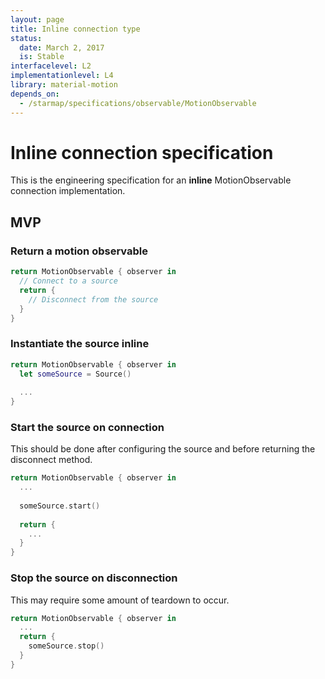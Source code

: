 ```yaml
---
layout: page
title: Inline connection type
status:
  date: March 2, 2017
  is: Stable
interfacelevel: L2
implementationlevel: L4
library: material-motion
depends_on:
  - /starmap/specifications/observable/MotionObservable
---
```


# Inline connection specification

This is the engineering specification for an **inline** MotionObservable connection implementation.

## MVP

### Return a motion observable

```swift
return MotionObservable { observer in
  // Connect to a source
  return {
    // Disconnect from the source
  }
}
```

### Instantiate the source inline

```swift
return MotionObservable { observer in
  let someSource = Source()
  
  ...
}
```

### Start the source on connection

This should be done after configuring the source and before returning the disconnect method.

```swift
return MotionObservable { observer in
  ...
  
  someSource.start()
  
  return {
    ...
  }
}
```

### Stop the source on disconnection

This may require some amount of teardown to occur.

```swift
return MotionObservable { observer in
  ...
  return {
    someSource.stop()
  }
}
```
